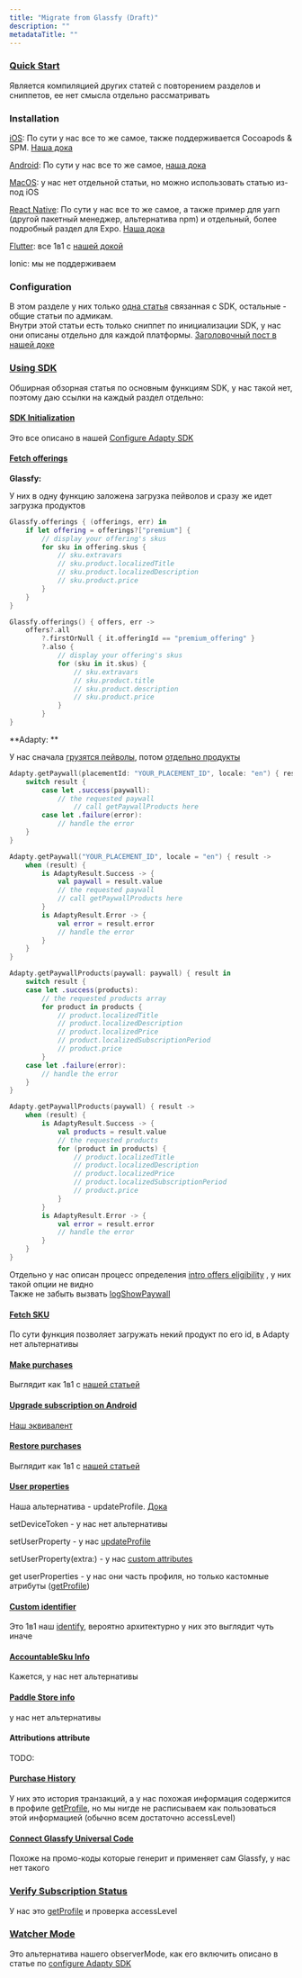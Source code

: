 ```yaml
---
title: "Migrate from Glassfy (Draft)"
description: ""
metadataTitle: ""
---
```


### [Quick Start](https://docs.glassfy.io/docs/quick-start)

Является компиляцией других статей с повторением разделов и сниппетов, ее нет смысла отдельно рассматривать



### Installation

[iOS](https://docs.glassfy.io/docs/ios-installation): По сути у нас все то же самое, также поддерживается Cocoapods & SPM. [Наша дока](ios-installation)

[Android](https://docs.glassfy.io/docs/android-installation): По сути у нас все то же самое, [наша дока](android-installation)

[MacOS](https://docs.glassfy.io/docs/macos-installation): у нас нет отдельной статьи, но можно использовать статью из-под iOS

[React Native](https://docs.glassfy.io/docs/react-native-installation): По сути у нас все то же самое, а также пример для yarn (другой пакетный менеджер, альтернатива npm) и отдельный, более подробный раздел для Expo. [Наша дока](react-native-installation)

[Flutter](https://docs.glassfy.io/docs/flutter-installation): все 1в1 с [нашей докой](flutter-installation)

Ionic: мы не поддерживаем

### Configuration

В этом разделе у них только [одна статья](https://docs.glassfy.io/docs/sdk-configuration) связанная с SDK, остальные - общие статьи по адмикам.  
Внутри этой статьи есть только сниппет по инициализации SDK, у нас они описаны отдельно для каждой платформы. [Заголовочный пост в нашей доке](configuring-adapty-sdk)

### [Using SDK](https://docs.glassfy.io/docs/sdk-usage)

Обширная обзорная статья по основным функциям SDK, у нас такой нет, поэтому даю ссылки на каждый раздел отдельно:

#### [SDK Initialization](https://docs.glassfy.io/docs/sdk-usage#sdk-initialization)

Это все описано в нашей [Configure Adapty SDK](configuring-adapty-sdk)

#### [Fetch offerings](https://docs.glassfy.io/docs/sdk-usage#fetch-offerings)

**Glassfy:**

У них в одну функцию заложена загрузка пейволов и сразу же идет загрузка продуктов

```swift title="Swift"
Glassfy.offerings { (offerings, err) in
    if let offering = offerings?["premium"] {
        // display your offering's skus
        for sku in offering.skus {
            // sku.extravars
            // sku.product.localizedTitle
            // sku.product.localizedDescription
            // sku.product.price
        }
    }
}
```
```kotlin title="Kotlin"
Glassfy.offerings() { offers, err ->
    offers?.all
        ?.firstOrNull { it.offeringId == "premium_offering" }
        ?.also {
            // display your offering's skus
            for (sku in it.skus) {
                // sku.extravars
                // sku.product.title
                // sku.product.description
                // sku.product.price
            }
        }
}
```

**Adapty: **

У нас сначала [грузятся пейволы](fetch-paywalls-and-products#fetch-paywall-information), потом [отдельно продукты](fetch-paywalls-and-products#fetch-paywall-information)

```swift title="Swift"
Adapty.getPaywall(placementId: "YOUR_PLACEMENT_ID", locale: "en") { result in
    switch result {
        case let .success(paywall):
            // the requested paywall
        		// call getPaywallProducts here
        case let .failure(error):
            // handle the error
    }
}
```
```kotlin title="Kotlin"
Adapty.getPaywall("YOUR_PLACEMENT_ID", locale = "en") { result ->
    when (result) {
        is AdaptyResult.Success -> {
            val paywall = result.value
            // the requested paywall
          	// call getPaywallProducts here
        }
        is AdaptyResult.Error -> {
            val error = result.error
            // handle the error
        }
    }
}
```

```swift title="Swift"
Adapty.getPaywallProducts(paywall: paywall) { result in    
    switch result {
    case let .success(products):
        // the requested products array
        for product in products {
            // product.localizedTitle
            // product.localizedDescription
            // product.localizedPrice
            // product.localizedSubscriptionPeriod
            // product.price 
        }
    case let .failure(error):
        // handle the error
    }
}
```
```kotlin title="Kotlin"
Adapty.getPaywallProducts(paywall) { result ->
    when (result) {
        is AdaptyResult.Success -> {
            val products = result.value
            // the requested products
            for (product in products) {
                // product.localizedTitle
                // product.localizedDescription
                // product.localizedPrice
                // product.localizedSubscriptionPeriod
                // product.price 
            }
        }
        is AdaptyResult.Error -> {
            val error = result.error
            // handle the error
        }
    }
}
```

Отдельно у нас описан процесс определения [intro offers eligibility](fetch-paywalls-and-products#check-intro-offer-eligibility-on-ios) , у них такой опции не видно  
Также не забыть вызвать [logShowPaywall](present-remote-config-paywalls#track-paywall-view-events)

#### [Fetch SKU](https://docs.glassfy.io/docs/sdk-usage#fetch-sku)

По сути функция позволяет загружать некий продукт по его id, в Adapty нет альтернативы

#### [Make purchases](https://docs.glassfy.io/docs/sdk-usage#make-purchases)

Выглядит как 1в1 с [нашей статьей](present-remote-config-paywalls#track-paywall-view-events)

#### [Upgrade subscription on Android](https://docs.glassfy.io/docs/sdk-usage#upgrade-subscription-on-android)

[Наш эквивалент](making-purchases#change-subscription-when-making-a-purchase)

#### [Restore purchases](https://docs.glassfy.io/docs/sdk-usage#restore-purchases)

Выглядит как 1в1 с [нашей статьей](restore-purchase)

#### [User properties](https://docs.glassfy.io/docs/sdk-usage#user-properties)

Наша альтернатива - updateProfile. [Дока](setting-user-attributes)

setDeviceToken - у нас нет альтернативы

setUserProperty - у нас [updateProfile](setting-user-attributes#setting-user-attributes)

setUserProperty(extra:) - у нас [custom attributes](setting-user-attributes#custom-user-attributes)

get userProperties - у нас они часть профиля, но только кастомные атрибуты ([getProfile](subscription-status))

#### [Custom identifier](https://docs.glassfy.io/docs/sdk-usage#custom-identifier)

Это 1в1 наш [identify](identifying-users), вероятно архитектурно у них это выглядит чуть иначе

#### [AccountableSku Info](https://docs.glassfy.io/docs/sdk-usage#accountablesku-info)

Кажется, у нас нет альтернативы

#### [Paddle Store info](https://docs.glassfy.io/docs/sdk-usage#paddle-store-info)

у нас нет альтернативы

#### Attributions attribute

TODO:

#### [Purchase History](https://docs.glassfy.io/docs/sdk-usage#purchase-history)

У них это история транзакций, а у нас похожая информация содержится в профиле [getProfile](subscription-status), но мы нигде не расписываем как пользоваться этой информацией (обычно всем достаточно accessLevel)

#### [Connect Glassfy Universal Code](https://docs.glassfy.io/docs/sdk-usage#connect-glassfy-universal-code)

Похоже на промо-коды которые генерит и применяет сам Glassfy, у нас нет такого

### [Verify Subscription Status](https://docs.glassfy.io/docs/verify-subscription-status)

У нас это [getProfile](subscription-status) и проверка accessLevel

### [Watcher Mode](https://docs.glassfy.io/docs/watcher-mode)

Это альтернатива нашего observerMode, как его включить описано в статье по [configure Adapty SDK](sdk-installation-ios#configure-adapty-sdk)